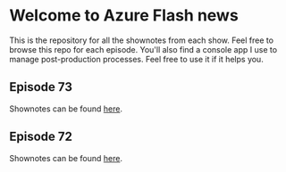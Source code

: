 # Welcome to Azure Flash news

This is the repository for all the shownotes from each show.  Feel free to browse this repo for each episode.  You'll also find a console app I use to manage post-production processes.  Feel free to use it if it helps you.

## Episode 73
Shownotes can be found [here](episode-073.md).

## Episode 72
Shownotes can be found [here](episode-072.md).

